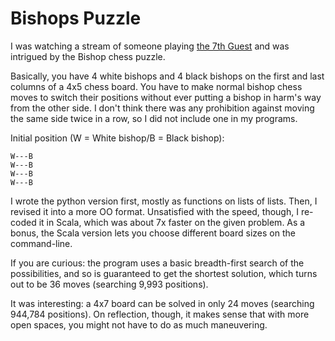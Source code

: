 # Bishops Puzzle

I was watching a stream of someone playing
[the 7th Guest](https://en.wikipedia.org/wiki/The_7th_Guest)
and was intrigued by the Bishop chess puzzle.

Basically, you have 4 white bishops and 4 black bishops on the
first and last columns of a 4x5 chess board.  You have to
make normal bishop chess moves to switch their positions 
without ever putting a bishop in harm's way from the other side.
I don't think there was any prohibition against moving the
same side twice in a row, so I did not include one in my
programs.

Initial position (W = White bishop/B = Black bishop):

```
W---B
W---B
W---B
W---B
```

I wrote the python version first, mostly as functions on lists of lists. 
Then, I revised it into a more OO format.  Unsatisfied with the speed,
though, I re-coded it in Scala, which was about 7x faster on the given
problem.  As a bonus, the Scala version lets you choose different 
board sizes on the command-line.

If you are curious: the program uses a basic breadth-first search of the
possibilities, and so is guaranteed to get the shortest solution, which
turns out to be 36 moves (searching 9,993 positions).  

It was interesting: a 4x7 board can be solved in only 24 moves
(searching 944,784 positions). On reflection, though, it makes 
sense that with more open spaces, you might not have to do as
much maneuvering. 

